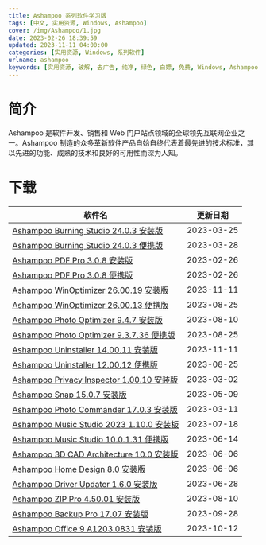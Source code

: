 ```yaml
---
title: Ashampoo 系列软件学习版
tags: [中文, 实用资源, Windows, Ashampoo]
cover: /img/Ashampoo/1.jpg
date: 2023-02-26 18:39:59
updated: 2023-11-11 04:00:00
categories: [实用资源, Windows, 系列软件]
urlname: ashampoo
keywords: [实用资源, 破解, 去广告, 纯净, 绿色, 白嫖, 免费, Windows, Ashampoo]
---
```


# 简介

Ashampoo 是软件开发、销售和 Web 门户站点领域的全球领先互联网企业之一。Ashampoo 制造的众多革新软件产品自始自终代表着最先进的技术标准，其以先进的功能、成熟的技术和良好的可用性而深为人知。

# 下载

| 软件名                                                                                                            | 更新日期   |
| ----------------------------------------------------------------------------------------------------------------- | ---------- |
| [Ashampoo Burning Studio 24.0.3 安装版](/download/index.html?f=Ashampoo-Burning-Studio-24.0.3.zip)                | 2023-03-25 |
| [Ashampoo Burning Studio 24.0.3 便携版](/download/index.html?f=Ashampoo-Burning-Studio-24.0.3-Portable.zip)       | 2023-03-28 |
| [Ashampoo PDF Pro 3.0.8 安装版](/download/index.html?f=Ashampoo-PDF-Pro_3.0.8.7z)                                 | 2023-02-26 |
| [Ashampoo PDF Pro 3.0.8 便携版](/download/index.html?f=Ashampoo-PDF-Pro_3.0.8_Portable.7z)                        | 2023-02-26 |
| [Ashampoo WinOptimizer 26.00.19 安装版](/download/index.html?f=Ashampoo-WinOptimizer-26.00.19.zip)                | 2023-11-11 |
| [Ashampoo WinOptimizer 26.00.13 便携版](/download/index.html?f=Ashampoo-Winoptimizer-26.00.13-Portable.zip)       | 2023-08-25 |
| [Ashampoo Photo Optimizer 9.4.7 安装版](/download/index.html?f=Ashampoo-Photo-Optimizer-9.4.7.zip)                | 2023-08-10 |
| [Ashampoo Photo Optimizer 9.3.7.36 便携版](/download/index.html?f=Ashampoo-Photo-Optimizer-9.3.7.36-Portable.zip) | 2023-08-25 |
| [Ashampoo Uninstaller 14.00.11 安装版](/download/index.html?f=Ashampoo-UnInstaller-14.00.11.zip)                  | 2023-11-11 |
| [Ashampoo Uninstaller 12.00.12 便携版](/download/index.html?f=Ashampoo-Uninstaller-12.00.12-Portable.zip)         | 2023-08-25 |
| [Ashampoo Privacy Inspector 1.00.10 安装版](/download/index.html?f=Ashampoo-Privacy-Inspector-1.00.10.zip)        | 2023-03-02 |
| [Ashampoo Snap 15.0.7 安装版](/download/index.html?f=Ashampoo-Snap-15.0.7.zip)                                    | 2023-05-09 |
| [Ashampoo Photo Commander 17.0.3 安装版](/download/index.html?f=Ashampoo-Photo-Commander-17.0.3.zip)              | 2023-03-11 |
| [Ashampoo Music Studio 2023 1.10.0 安装板](/download/index.html?f=Ashampoo-Music-Studio-2023-1.10.0.zip)          | 2023-07-18 |
| [Ashampoo Music Studio 10.0.1.31 便携版](/download/index.html?f=Ashampoo-Music-Studio-10.0.1.31-Portable.zip)     | 2023-06-14 |
| [Ashampoo 3D CAD Architecture 10.0 安装版](/download/index.html?f=Ashampoo-3D-CAD-Architecture-10.0.zip)          | 2023-06-06 |
| [Ashampoo Home Design 8.0 安装版](/download/index.html?f=Ashampoo-Home-Design-8.0.zip)                            | 2023-06-06 |
| [Ashampoo Driver Updater 1.6.0 安装版](/download/index.html?f=Ashampoo-Driver-Updater-1.6.0.zip)                  | 2023-06-28 |
| [Ashampoo ZIP Pro 4.50.01 安装版](/download/index.html?f=Ashampoo-ZIP-Pro-4.50.01.zip)                            | 2023-08-10 |
| [Ashampoo Backup Pro 17.07 安装版](/download/index.html?f=Ashampoo-Backup-Pro-17.07.zip)                          | 2023-09-28 |
| [Ashampoo Office 9 A1203.0831 安装版](/download/index.html?f=Ashampoo-Office-9-Rev-A1203.0831.zip)                | 2023-10-12 |
